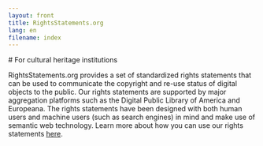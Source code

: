```yaml
---
layout: front
title: RightsStatements.org
lang: en
filename: index
---
```


<div class="box">
# For cultural heritage institutions

RightsStatements.org provides a set of standardized rights statements that can be used to communicate the copyright and re-use status of digital objects to the public. Our rights statements are supported by major aggregation platforms such as the Digital Public Library of America and Europeana. The rights statements have been designed with both human users and machine users (such as search engines) in mind and make use of semantic web technology. Learn more about how you can use our rights statements [here](/en/documentation#use-by-cultural-heritage-institutions).
</div>
